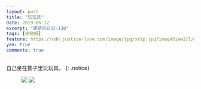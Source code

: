 ```yaml
---
layout: post
title: "玩玩具"
date: 2019-06-12
excerpt: "妍妍的日记-130"
tags: [徐晓妍]
feature: https://cdn.justice-love.com/image/jpg/xktp.jpg?imageView2/1/w/1200/h/500
yan: true
comments: true
---
```

自己坐在筐子里玩玩具。
{: .notice}
<figure>
    <img src="{{ site.staticUrl }}/yanyan/image/zkzlw1.jpeg" />
    <img src="{{ site.staticUrl }}/yanyan/image/zkzlw2.jpeg" />
</figure>
